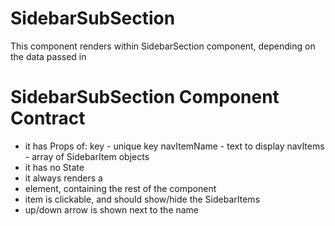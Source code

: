 # SidebarSubSection

This component renders within SidebarSection component, depending on the data passed in

# SidebarSubSection Component Contract

* it has Props of:
	key - unique key
	navItemName - text to display
	navItems - array of SidebarItem objects
* it has no State
* it always renders a <li> element, containing the rest of the component
* item is clickable, and should show/hide the SidebarItems
* up/down arrow is shown next to the name
